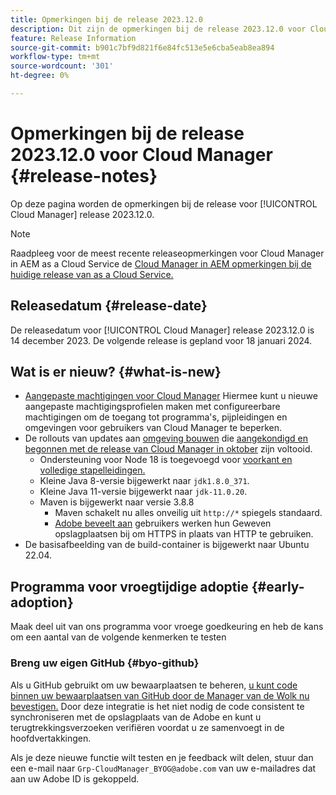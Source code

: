 ```yaml
---
title: Opmerkingen bij de release 2023.12.0
description: Dit zijn de opmerkingen bij de release 2023.12.0 voor Cloud Manager.
feature: Release Information
source-git-commit: b901c7bf9d821f6e84fc513e5e6cba5eab8ea894
workflow-type: tm+mt
source-wordcount: '301'
ht-degree: 0%

---
```



# Opmerkingen bij de release 2023.12.0 voor Cloud Manager {#release-notes}

Op deze pagina worden de opmerkingen bij de release voor [!UICONTROL Cloud Manager] release 2023.12.0.

>[!NOTE]
>
>Raadpleeg voor de meest recente releaseopmerkingen voor Cloud Manager in AEM as a Cloud Service de [Cloud Manager in AEM opmerkingen bij de huidige release van as a Cloud Service.](https://experienceleague.adobe.com/docs/experience-manager-cloud-service/content/implementing/using-cloud-manager/release-notes-cloud-manager/release-notes-cm-current.html)

## Releasedatum {#release-date}

De releasedatum voor [!UICONTROL Cloud Manager] release 2023.12.0 is 14 december 2023. De volgende release is gepland voor 18 januari 2024.

## Wat is er nieuw? {#what-is-new}

* [Aangepaste machtigingen voor Cloud Manager](/help/using/custom-permissions.md) Hiermee kunt u nieuwe aangepaste machtigingsprofielen maken met configureerbare machtigingen om de toegang tot programma&#39;s, pijpleidingen en omgevingen voor gebruikers van Cloud Manager te beperken.
* De rollouts van updates aan [omgeving bouwen](/help/getting-started/build-environment.md) die [aangekondigd en begonnen met de release van Cloud Manager in oktober](/help/release-notes/2023/2023-10-0.md) zijn voltooid.
   * Ondersteuning voor Node 18 is toegevoegd voor [voorkant en volledige stapelleidingen.](/help/overview/ci-cd-pipelines.md)
   * Kleine Java 8-versie bijgewerkt naar `jdk1.8.0_371`.
   * Kleine Java 11-versie bijgewerkt naar `jdk-11.0.20`.
   * Maven is bijgewerkt naar versie 3.8.8
      * Maven schakelt nu alles onveilig uit `http://*` spiegels standaard.
      * [Adobe beveelt aan](/help/getting-started/build-environment.md#https-maven) gebruikers werken hun Geweven opslagplaatsen bij om HTTPS in plaats van HTTP te gebruiken.
* De basisafbeelding van de build-container is bijgewerkt naar Ubuntu 22.04.

## Programma voor vroegtijdige adoptie {#early-adoption}

Maak deel uit van ons programma voor vroege goedkeuring en heb de kans om een aantal van de volgende kenmerken te testen

### Breng uw eigen GitHub {#byo-github}

Als u GitHub gebruikt om uw bewaarplaatsen te beheren, [u kunt code binnen uw bewaarplaatsen van GitHub door de Manager van de Wolk nu bevestigen.](/help/managing-code/byo-github.md) Door deze integratie is het niet nodig de code consistent te synchroniseren met de opslagplaats van de Adobe en kunt u terugtrekkingsverzoeken verifiëren voordat u ze samenvoegt in de hoofdvertakkingen.

Als je deze nieuwe functie wilt testen en je feedback wilt delen, stuur dan een e-mail naar `Grp-CloudManager_BYOG@adobe.com` van uw e-mailadres dat aan uw Adobe ID is gekoppeld.
